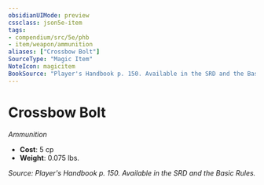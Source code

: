 ```yaml
---
obsidianUIMode: preview
cssclass: json5e-item
tags:
- compendium/src/5e/phb
- item/weapon/ammunition
aliases: ["Crossbow Bolt"]
SourceType: "Magic Item"
NoteIcon: magicitem
BookSource: "Player's Handbook p. 150. Available in the SRD and the Basic Rules."
---
```

# Crossbow Bolt
*Ammunition*  

- **Cost**: 5 cp
- **Weight**: 0.075 lbs.

*Source: Player's Handbook p. 150. Available in the SRD and the Basic Rules.*